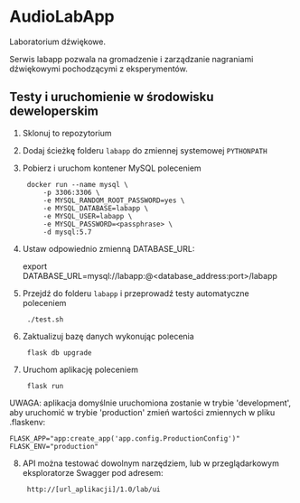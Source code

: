 # AudioLabApp
Laboratorium dźwiękowe.

Serwis labapp pozwala na gromadzenie i zarządzanie nagraniami dźwiękowymi pochodzącymi z eksperymentów. 

## Testy i uruchomienie w środowisku deweloperskim

1. Sklonuj to repozytorium

2. Dodaj ścieżkę folderu ```labapp``` do zmiennej systemowej ```PYTHONPATH```

3. Pobierz i uruchom kontener MySQL poleceniem

        docker run --name mysql \
            -p 3306:3306 \
            -e MYSQL_RANDOM_ROOT_PASSWORD=yes \
            -e MYSQL_DATABASE=labapp \
            -e MYSQL_USER=labapp \
            -e MYSQL_PASSWORD=<passphrase> \
            -d mysql:5.7

4. Ustaw odpowiednio zmienną DATABASE_URL:

    export DATABASE_URL=mysql://labapp:<passphrase>@<database_address:port>/labapp

5. Przejdź do folderu ```labapp``` i przeprowadź testy automatyczne poleceniem

        ./test.sh

6. Zaktualizuj bazę danych wykonując polecenia

        flask db upgrade

7. Uruchom aplikację poleceniem

        flask run

UWAGA: aplikacja domyślnie uruchomiona zostanie w trybie 'development', aby uruchomić w trybie 'production' zmień wartości zmiennych w pliku .flaskenv:

    FLASK_APP="app:create_app('app.config.ProductionConfig')"
    FLASK_ENV="production"

8. API można testować dowolnym narzędziem, lub w przeglądarkowym eksploratorze Swagger pod adresem:

        http://[url_aplikacji]/1.0/lab/ui

